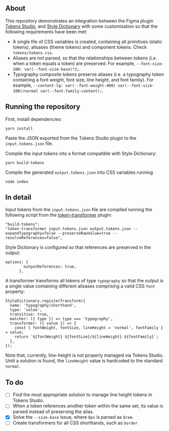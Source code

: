 ## About

This repository demonstrates an integration between the Figma plugin [Tokens Studio](https://tokens.studio/), and [Style Dictionary](https://amzn.github.io/style-dictionary/) with some customisation so that the following requirements have been met:

- A single file of CSS variables is created, containing all primitives (static tokens), alisases (theme tokens) and component tokens. Check `tokens/tokens.css`.
- Aliases are not parsed, so that the relationships between tokens (i.e. when a token equals a token) are preserved. For example, `--font-size-200: var(--font-size-base)*2;`.
- Typography composite tokens preserve aliases (i.e. a typography token containing a font weight, font size, line height, and font family). For example, `--content-lg: var(--font-weight-400) var(--font-size-100)/normal var(--font-family-content);`.

## Running the repository

First, install dependencies:

```
yarn install
```

Paste the JSON exported from the Tokens Studio plugin to the `input.tokens.json` file.

Compile the input tokens into a format compatible with Style Dictionary:

```
yarn build-tokens
```

Compile the generated `output.tokens.json` into CSS variables running

```
node index
```

## In detail

Input tokens from the `input.tokens.json` file are compiled running the following script from the [token-transformer](https://www.npmjs.com/package/token-transformer) plugin:

```
"build-tokens":
"token-transformer input.tokens.json output.tokens.json --expandTypography=false --preserveRawValue=true --resolveReferences=false",
```

Style Dictionary is configured so that references are preserved in the output:

```
options: {
        outputReferences: true,
      },
```

A transformer transforms all tokens of type `typography` so that the output is a single value containing different alisases comprising a valid CSS `font` property:

```
StyleDictionary.registerTransform({
  name: 'typography/shorthand',
  type: 'value',
  transitive: true,
  matcher: ({ type }) => type === 'typography',
  transformer: ({ value }) => {
    const { fontWeight, fontSize, lineHeight = 'normal', fontFamily } = value;
    return `${fontWeight} ${fontSize}/${lineHeight} ${fontFamily}`;
  },
});
```

Note that, currently, line-height is not properly managed via Tokens Studio. Until a solution is found, the `lineHeight` value is hardcoded to the standard `normal`.

## To do

- [ ] Find the most appropriate solution to manage line height tokens in Tokens Studio.
- [ ] When a token references another token within the same set, its value is parsed instead of preserving the alias.
- [x] Solve the `--size-base` issue, where `8px` is parsed as `8rem`.
- [ ] Create transformers for all CSS shorthands, such as `border`
